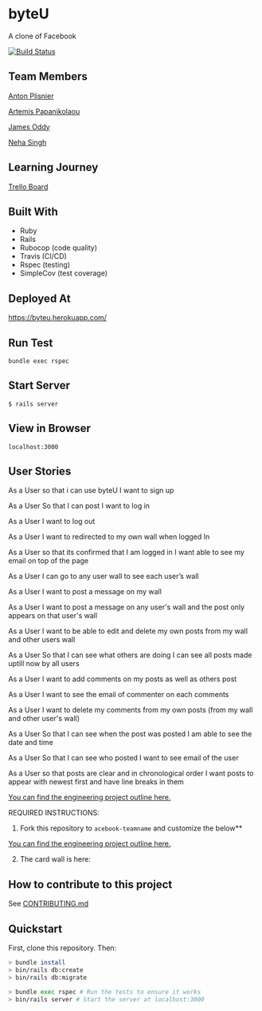 # byteU

A clone of Facebook

[![Build Status](https://travis-ci.org/sgneha/acebook-byteU.svg?branch=master)](https://travis-ci.org/sgneha/acebook-byteU)

## Team Members
[Anton Plisnier](https://github.com/Apliz)

[Artemis Papanikolaou](https://github.com/artemis-p)

[James Oddy](https://github.com/jamesoddy8)

[Neha Singh](https://github.com/sgneha)

## Learning Journey

[Trello Board](https://trello.com/b/LKsg8Inp/byteu)


## Built With

* Ruby
* Rails
* Rubocop (code quality)
* Travis (CI/CD)
* Rspec (testing)
* SimpleCov (test coverage)

## Deployed At

https://byteu.herokuapp.com/



## Run Test

```
bundle exec rspec
```

## Start Server
```
$ rails server
```


## View in Browser
```
localhost:3000
```




## User Stories
As a User
so that i can use byteU
I want to sign up

As a User
So that I can post
I want to log in

As a User
I want to log out

As a User
I want to redirected to my own wall when logged In

As a User
so that its confirmed that I am logged in
I want able to see my email on top of the page

As a User
I can go to any user wall to see each user’s wall

As a User
I want to post a message on my wall

As a User
I want to post a message on any user's wall and the post only appears on that user's wall

As a User
I want to be able to edit and delete my own posts from my wall and other users wall

As a User
So that I can see what others are doing
I can see all posts made uptill now by all users

As a User
I want to add comments on my posts as well as others post

As a User
I want to see the email of commenter on each comments

As a User
I want to delete my comments from my own posts (from my wall and other user's wall)

As a User
So that I can see when the post was posted
I am able to see the date and time

As a User
So that I can see who posted
I want to see email of the user

As a User
so that posts are clear and in chronological order
I want posts to appear with newest first and have line breaks in them







[You can find the engineering project outline here.](https://github.com/makersacademy/course/tree/master/engineering_projects/rails)


REQUIRED INSTRUCTIONS:

1. Fork this repository to `acebook-teamname` and customize
the below**

[You can find the engineering project outline here.](https://github.com/makersacademy/course/tree/master/engineering_projects/rails)

2. The card wall is here: <please update>
## How to contribute to this project
See [CONTRIBUTING.md](CONTRIBUTING.md)

## Quickstart

First, clone this repository. Then:

```bash
> bundle install
> bin/rails db:create
> bin/rails db:migrate

> bundle exec rspec # Run the tests to ensure it works
> bin/rails server # Start the server at localhost:3000
```
